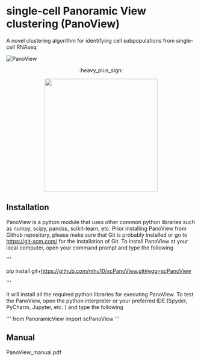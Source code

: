 # single-cell Panoramic View clustering (PanoView) #
A novel clustering algorithm for identifying cell subpopulations from single-cell RNAseq


![PanoView](https://github.com/mhu10/scPanoView/blob/master/PanoView.jpg)
<p align="center">
  :heavy_plus_sign:

<p align="center">
  <img width="300" height="300" src="https://github.com/mhu10/scPanoView/blob/master/OLMC.gif">
</p>


## Installation ##
PanoView is a python module that uses other common python libraries such as numpy, scipy, pandas, scikit-learn, etc. Prior installing PanoView from Github repository, please make sure that Git is probably installed or go to https://git-scm.com/  for the installation of Git.
To install PanoView at your local computer, open your command prompt and type the following

'''

pip install git+https://github.com/mhu10/scPanoView.git#egg=scPanoView

'''

It will install all the required python libraries for executing PanoView. To test the PanoView, open the python interpreter or your preferred IDE (Spyder, PyCharm, Jupyter, etc. ) and type the following

'''
from PanoramicView import scPanoView
'''


## Manual ##

PanoView_manual.pdf
